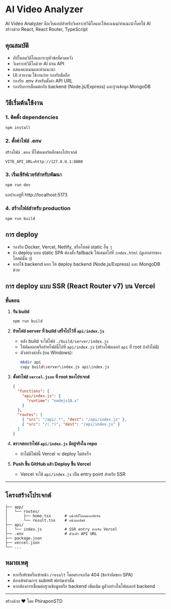# AI Video Analyzer

AI Video Analyzer คือเว็บแอปสำหรับวิเคราะห์วิดีโอและให้คะแนน/คำแนะนำโดยใช้ AI  
สร้างด้วย React, React Router, TypeScript 

## คุณสมบัติ

- อัปโหลดวิดีโอและระบุหัวข้อที่คาดหวัง
- วิเคราะห์วิดีโอด้วย AI ผ่าน API
- แสดงคะแนนและคำแนะนำ
- UI สวยงาม ใช้งานง่าย รองรับมือถือ
- รองรับ .env สำหรับตั้งค่า API URL
- รองรับการเชื่อมต่อกับ backend (Node.js/Express) และฐานข้อมูล MongoDB

## วิธีเริ่มต้นใช้งาน

### 1. ติดตั้ง dependencies

```bash
npm install
```

### 2. ตั้งค่าไฟล์ .env

สร้างไฟล์ `.env` ที่โฟลเดอร์หลักของโปรเจกต์

```env
VITE_API_URL=http://127.0.0.1:8000
```

### 3. เริ่มเซิร์ฟเวอร์สำหรับพัฒนา

```bash
npm run dev
```

แอปจะอยู่ที่ http://localhost:5173

### 4. สร้างไฟล์สำหรับ production

```bash
npm run build
```

## การ deploy

- รองรับ Docker, Vercel, Netlify, หรือโฮสต์ static อื่น ๆ
- ถ้า deploy แบบ static SPA ต้องตั้ง fallback ให้เสมอไปที่ `index.html` (ดูเอกสารของโฮสต์นั้น ๆ)
- หากใช้ backend แยก ให้ deploy backend (Node.js/Express) และ MongoDB ด้วย

## การ deploy แบบ SSR (React Router v7) บน Vercel

### ขั้นตอน

1. **รัน build**
   ```bash
   npm run build
   ```

2. **ย้ายไฟล์ server ที่ build เสร็จไปไว้ที่ `api/index.js`**
   - หลัง build จะได้ไฟล์ `./build/server/index.js`
   - ให้คัดลอกหรือย้ายไฟล์นี้ไปที่ `api/index.js` (สร้างโฟลเดอร์ `api` ที่ root ถ้ายังไม่มี)
   - ตัวอย่างคำสั่ง (บน Windows):
     ```bash
     mkdir api
     copy build\server\index.js api\index.js
     ```

3. **ตั้งค่าไฟล์ `vercel.json` ที่ root ของโปรเจกต์**
   ```json
   {
     "functions": {
       "api/index.js": {
         "runtime": "nodejs18.x"
       }
     },
     "routes": [
       { "src": "/api/.*", "dest": "/api/index.js" },
       { "src": "/(.*)", "dest": "/api/index.js" }
     ]
   }
   ```

4. **ตรวจสอบว่าไฟล์ `api/index.js` มีอยู่จริงใน repo**
   - ถ้าไม่มีไฟล์นี้ Vercel จะ deploy ไม่สำเร็จ

5. **Push ขึ้น GitHub แล้ว Deploy ขึ้น Vercel**
   - Vercel จะใช้ `api/index.js` เป็น entry point สำหรับ SSR

---

## โครงสร้างโปรเจกต์

```
├── app/
│   └── routes/
│       ├── home.tsx      # หน้าอัปโหลดและฟอร์ม
│       └── result.tsx    # หน้าผลลัพธ์
├── api/
│   └── index.js          # SSR entry สำหรับ Vercel
├── .env                  # ตัวแปร API URL
├── package.json
├── vercel.json
└── ...
```

## หมายเหตุ

- หากรีเฟรชหรือเข้าหน้า `/result` โดยตรงจะเกิด 404 (ข้อจำกัดของ SPA)
- ต้องเข้าผ่านการ submit ฟอร์มเท่านั้น
- หากต้องการเชื่อมต่อฐานข้อมูลหรือ backend เพิ่มเติม ดูตัวอย่างในโฟลเดอร์ backend

---

สร้างด้วย ❤️ โดย PhiraponSTD
